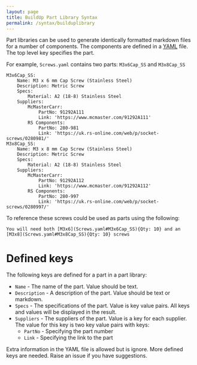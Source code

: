 ```yaml
---
layout: page
title: BuildUp Part Library Syntax
permalink: /syntax/builduplibrary
---
```


[YAML]: https://en.wikipedia.org/wiki/YAML

Part libraries can be used to generate identically formatted markdown files for a number of components. The components are defined in a [YAML] file. The top level key specifies the part.


For example, `Screws.yaml` contains two parts: `M3x6Cap_SS` and `M3x8Cap_SS`

```
M3x6Cap_SS:
    Name: M3 x 6 mm Cap Screw (Stainless Steel)
    Description: Metric Screw
    Specs:
        Material: A2 (18-8) Stainless Steel
    Suppliers:
        McMasterCarr:
            PartNo: 91292A111
            Link: 'https://www.mcmaster.com/91292A111'
        RS Components:
            PartNo: 280-981
            Link: 'https://uk.rs-online.com/web/p/socket-screws/0280981/'
M3x8Cap_SS:
    Name: M3 x 8 mm Cap Screw (Stainless Steel)
    Description: Metric Screw
    Specs:
        Material: A2 (18-8) Stainless Steel
    Suppliers:
        McMasterCarr:
            PartNo: 91292A112
            Link: 'https://www.mcmaster.com/91292A112'
        RS Components:
            PartNo: 280-997
            Link: 'https://uk.rs-online.com/web/p/socket-screws/0280997/'
```

To reference these screws could be used as parts using the following:

    You will need both [M3x6](Screws.yaml#M3x6Cap_SS){Qty: 10} and an [M3x8](Screws.yaml#M3x8Cap_SS){Qty: 10} screws
    
# Defined keys

The following keys are defined for a part in a part library:

* `Name` - The name of the part. Value should be text.
* `Description` - A description of the part. Value should be text or markdown.
* `Specs` - The specifications of the part. Value is key value pairs. All keys and values will be displayed in the result.
* `Suppliers` - The suppliers of the part. Value is a key for each supplier. The value for this key is two key value pairs with keys:
  * `PartNo` - Specifying the part number
  * `Link` - Specifying the link to the part

Extra information in the YAML file is allowed but is ignore. More defined keys are needed. Raise an issue if you have suggestions.
